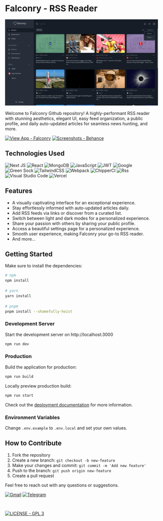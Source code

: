 # Falconry - RSS Reader

![App Logo](/public/openGraph.png)

Welcome to Falconry Github repository! A highly-performant RSS reader with stunning aesthetics, elegant UI, easy feed organization, a public profile, and daily auto-updated articles for seamless news hunting, and more.


[![View App - Falconry](https://img.shields.io/badge/View_App-Falconry-161D27?style=for-the-badge)](https://falconry.vercel.app/) [![Screenshots - Behance](https://img.shields.io/badge/Screenshots-Behance-1769ff?style=for-the-badge)](https://www.behance.net/gallery/188460931/Falconry-RSS-Reader)


## Technologies Used
![Next JS](https://img.shields.io/badge/Next-black?style=for-the-badge&logo=next.js&logoColor=white)
![React](https://img.shields.io/badge/react-%2320232a.svg?style=for-the-badge&logo=react&logoColor=%2361DAFB)
![MongoDB](https://img.shields.io/badge/MongoDB-%234ea94b.svg?style=for-the-badge&logo=mongodb&logoColor=white)
![JavaScript](https://img.shields.io/badge/javascript-%23323330.svg?style=for-the-badge&logo=javascript&logoColor=%23F7DF1E)
![JWT](https://img.shields.io/badge/JWT-black?style=for-the-badge&logo=JSON%20web%20tokens)
![Google](https://img.shields.io/badge/google_Auth-4285F4?style=for-the-badge&logo=google&logoColor=white)
![Green Sock](https://img.shields.io/badge/green%20sock-88CE02?style=for-the-badge&logo=greensock&logoColor=white)
![TailwindCSS](https://img.shields.io/badge/tailwindcss-%2338B2AC.svg?style=for-the-badge&logo=tailwind-css&logoColor=white)
![Webpack](https://img.shields.io/badge/webpack-%238DD6F9.svg?style=for-the-badge&logo=webpack&logoColor=black)
![ChipperCI](https://img.shields.io/badge/Cloudinary-1e394e.svg?style=for-the-badge&logo=chipperci&logoColor=white)
![Rss](https://img.shields.io/badge/rss-F88900?style=for-the-badge&logo=rss&logoColor=white)
![Visual Studio Code](https://img.shields.io/badge/VS%20Code-0078d7.svg?style=for-the-badge&logo=visual-studio-code&logoColor=white)
![Vercel](https://img.shields.io/badge/vercel-%23000000.svg?style=for-the-badge&logo=vercel&logoColor=white)

## Features
- A visually captivating interface for an exceptional experience.
- Stay effortlessly informed with auto-updated articles daily.
- Add RSS feeds via links or discover from a curated list.
- Switch between light and dark modes for a personalized experience.
- Share your passion with others by sharing your public profile.
- Access a beautiful settings page for a personalized experience.
- Smooth user experience, making Falconry your go-to RSS reader.
- And more...


## Getting Started
Make sure to install the dependencies:

```bash
# npm
npm install

# yarn
yarn install

# pnpm
pnpm install --shamefully-hoist
```

### Development Server

Start the development server on http://localhost:3000

```bash
npm run dev
```

### Production

Build the application for production:

```bash
npm run build
```

Locally preview production build:

```bash
npm run start
```
Check out the [deployment documentation](https://nextjs.org/docs/deployment) for more information.

### Environment Variables
Change ``.env.example`` to ``.env.local`` and set your own values.


## How to Contribute
1. Fork the repository
2. Create a new branch: `git checkout -b new-feature`
3. Make your changes and commit: `git commit -m 'Add new feature'`
4. Push to the branch: `git push origin new-feature`
5. Create a pull request

Feel free to reach out with any questions or suggestions.

[![Gmail](https://img.shields.io/badge/Gmail-D14836?style=for-the-badge&logo=gmail&logoColor=white)](mailto:mk.artisticlogic@gmail.com)
[![Telegram](https://img.shields.io/badge/Telegram-2CA5E0?style=for-the-badge&logo=telegram&logoColor=white)](https://t.me/CMK_Telegram)


<br>

[![LICENSE - GPL 3](https://img.shields.io/badge/LICENSE-GPL_3-1769ff?style=for-the-badge)](https://behance.net/)